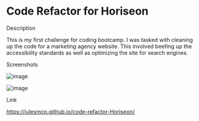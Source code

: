 # Code Refactor for Horiseon

Description

This is my first challenge for coding bootcamp. I was tasked with cleaning up the code for a marketing agency website. This involved beefing up the accessibility standards as well as optimizing the site for search engines.

Screenshots

![image](https://user-images.githubusercontent.com/95149604/146661404-eab72adb-f09d-4749-b595-2d3eb4d98ed5.png)

![image](https://user-images.githubusercontent.com/95149604/146661572-d548b82e-8d8a-4be9-ab54-864a260bea22.png)

Link

https://julesmcp.github.io/code-refactor-Horiseon/